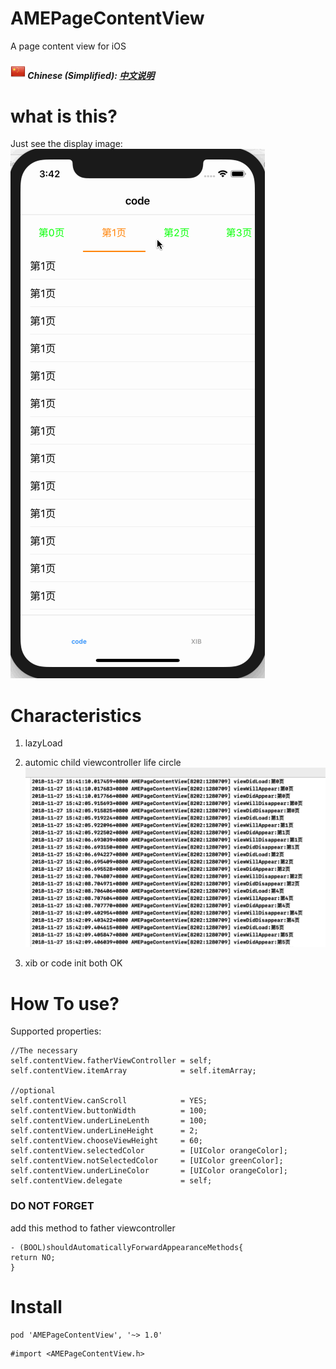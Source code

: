 # AMEPageContentView
A page content view for iOS


##### ![cn](https://raw.githubusercontent.com/gosquared/flags/master/flags/flags/shiny/24/China.png) Chinese (Simplified): [中文说明](README_chs.md)

# what is this?
Just see the display image:
![display](Display/1.gif)

# Characteristics

1. lazyLoad
2. automic child viewcontroller life circle
![display](Display/2.png)

3. xib or code init both OK

# How To use?

Supported properties:

```
//The necessary
self.contentView.fatherViewController = self;
self.contentView.itemArray            = self.itemArray;

//optional
self.contentView.canScroll            = YES;
self.contentView.buttonWidth          = 100;
self.contentView.underLineLenth       = 100;
self.contentView.underLineHeight      = 2;
self.contentView.chooseViewHeight     = 60;
self.contentView.selectedColor        = [UIColor orangeColor];
self.contentView.notSelectedColor     = [UIColor greenColor];
self.contentView.underLineColor       = [UIColor orangeColor];
self.contentView.delegate             = self;
```

### DO NOT FORGET

add this method to father viewcontroller
```
- (BOOL)shouldAutomaticallyForwardAppearanceMethods{
return NO;
}
```

# Install
```
pod 'AMEPageContentView', '~> 1.0'
```
```
#import <AMEPageContentView.h>
```


